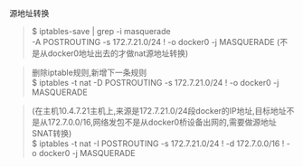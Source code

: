 源地址转换
> $ iptables-save | grep -i masquerade  
>-A POSTROUTING -s 172.7.21.0/24 ! -o docker0 -j MASQUERADE  (不是从docker0地址出去的才做nat源地址转换)

> 删除iptable规则,新增下一条规则  
> $ iptables -t nat -D POSTROUTING -s 172.7.21.0/24 ! -o docker0 -j MASQUERADE  

> (在主机10.4.7.21主机上,来源是172.7.21.0/24段docker的IP地址,目标地址不是从172.7.0.0/16,网络发包不是从docker0桥设备出网的,需要做源地址SNAT转换)  
> $ iptables -t nat -I POSTROUTING -s 172.7.21.0/24 ! -d 172.7.0.0/16 ! -o docker0 -j MASQUERADE  
